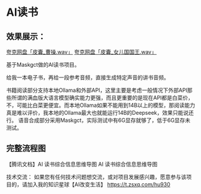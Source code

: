# AI读书
## 效果展示：
[夸克网盘「皮囊_曹操.wav」](https://pan.quark.cn/s/b0729ae59829)
[夸克网盘「皮囊_女儿国国王.wav」](https://pan.quark.cn/s/55293cb79611)

基于Maskgct做的AI读书项目。

给我一本电子书，再给一段参考音频，直接生成特定声音的讲书音频。

书籍阅读部分支持本地Ollama和外部API，这里主要是考虑一般情况下外部API那些所谓的满血版大语言模型确实能力更强，而且更重要的是现在API都是白菜价，不，可能比白菜更便宜。而本地Ollama如果不能用到14B以上的模型，那阅读能力真是难以评价，我本地的Ollama最大也就能运行14B的Deepseek，效果只能说还行。
语音合成部分采用Maskgct，实际测试中有6G显存就够了，低于6G显存未测试。

## 完整流程图
【腾讯文档】AI 读书综合信息思维导图
AI 读书综合信息思维导图


技术交流：
如果您有任何技术问题想交流，或对项目发展感兴趣，愿意参与该项目的，请加入我的知识星球【AI改变生活】
https://t.zsxq.com/hu930